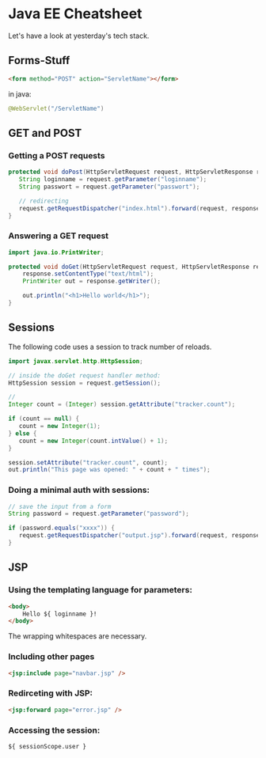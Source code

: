 # Java EE Cheatsheet

Let's have a look at yesterday's tech stack.

## Forms-Stuff

```html
<form method="POST" action="ServletName"></form>
```

in java:

```java
@WebServlet("/ServletName")
```

## GET and POST

### Getting a POST requests

```java
protected void doPost(HttpServletRequest request, HttpServletResponse response) throws ServletException, IOException {
   String loginname = request.getParameter("loginname");
   String passwort = request.getParameter("passwort");

   // redirecting
   request.getRequestDispatcher("index.html").forward(request, response);
}
```

### Answering a GET request

```java
import java.io.PrintWriter;

protected void doGet(HttpServletRequest request, HttpServletResponse response) throws ServletException, IOException {
	response.setContentType("text/html");
	PrintWriter out = response.getWriter();

	out.println("<h1>Hello world</h1>");
}
```

## Sessions

The following code uses a session to track number of reloads.

```java
import javax.servlet.http.HttpSession;

// inside the doGet request handler method:
HttpSession session = request.getSession();

//
Integer count = (Integer) session.getAttribute("tracker.count");

if (count == null) {
   count = new Integer(1);
} else {
   count = new Integer(count.intValue() + 1);
}

session.setAttribute("tracker.count", count);
out.println("This page was opened: " + count + " times");

```

### Doing a minimal auth with sessions:

```java
// save the input from a form
String password = request.getParameter("password");

if (password.equals("xxxx")) {
   request.getRequestDispatcher("output.jsp").forward(request, response);
}
```

## JSP

### Using the templating language for parameters:

```html
<body>
	Hello ${ loginname }!
</body>
```

The wrapping whitespaces are necessary.

### Including other pages

```html
<jsp:include page="navbar.jsp" />
```

### Redirceting with JSP:

```html
<jsp:forward page="error.jsp" />
```

### Accessing the session:

```html
${ sessionScope.user }
```
